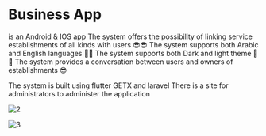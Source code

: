 # Business App

is an Android & IOS app 
The system offers the possibility of linking service establishments of all kinds with users 😎😎
The system supports both Arabic and English languages 🤩😉
The system supports both Dark and light theme 🤩😉
The system provides a conversation between users and owners of establishments 😎

The system is built using flutter GETX and laravel
There is a site for administrators to administer the application

![2](https://user-images.githubusercontent.com/103268849/221951831-fa29527a-648b-4295-b3a3-107dde371281.png)

![3](https://user-images.githubusercontent.com/103268849/224349247-e2401b3c-3e08-41ad-8421-a286cc081aaf.png)

